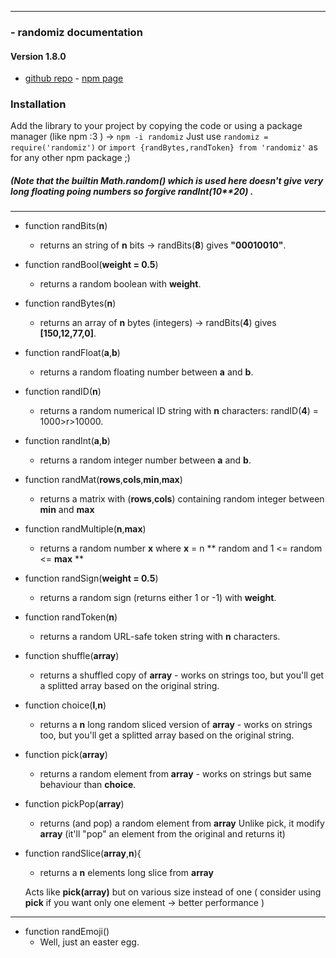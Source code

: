 
-------
### - randomiz documentation

#### Version 1.8.0
- [github repo](https://github.com/manerr/randomiz) - [npm page](https://www.npmjs.com/package/randomiz)

### Installation

Add the library to your project by copying the code or using a package manager (like npm :3 )  -> `npm -i randomiz`
Just use `randomiz = require('randomiz')` or `import {randBytes,randToken} from 'randomiz'` as for any other npm package ;) 

##### (Note that the builtin Math.random() which is used here doesn't give very long floating poing numbers so forgive randInt(10\*\*20) .
 
-------

- function randBits(**n**)
    - returns an string of **n** bits → randBits(**8**) gives **"00010010"**.


- function randBool(**weight = 0.5**)
    - returns a random boolean with **weight**.


- function randBytes(**n**)
    - returns an array of **n** bytes (integers) → randBits(**4**) gives **[150,12,77,0]**.


- function randFloat(**a**,**b**)
    - returns a random floating number between **a** and **b**.


- function randID(**n**)
    - returns a random numerical ID string with **n** characters: randID(**4**) = 1000>r>10000.
    

- function randInt(**a**,**b**)
    - returns a random integer number between **a** and **b**.


- function randMat(**rows**,**cols**,**min**,**max**)
    - returns a matrix with (**rows**,**cols**) containing random integer between **min** and **max**


- function randMultiple(**n**,**max**)
    - returns a random number **x** where **x** = n ** random and 1 <= random <= **max** **


- function randSign(**weight = 0.5**)
    - returns a random sign (returns either 1 or -1) with **weight**.


- function randToken(**n**)
    - returns a random URL-safe token string with **n** characters.


- function shuffle(**array**)
    - returns a shuffled copy of **array** - works on strings too, but you'll get a splitted array based on the original string. 


- function choice(**l**,**n**)
    - returns a **n** long random sliced version of **array** - works on strings too, but you'll get a splitted array based on the original string. 


- function pick(**array**)
    - returns a random element from **array** - works on strings but same behaviour than **choice**. 


- function pickPop(**array**)
    - returns (and pop) a random element from **array** 
    Unlike pick, it modify **array** (it'll "pop" an element from the original and returns it)

- function randSlice(**array**,**n**){
    - returns a **n** elements long slice from **array**
    
    Acts like **pick(array)** but on various size instead of one ( consider using **pick** if you want only one element -> better performance )


-------

- function randEmoji()
    - Well, just an easter egg.